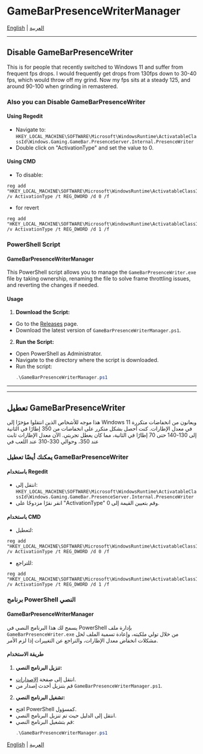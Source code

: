 # GameBarPresenceWriterManager

[English](#english) | [العربية](#العربية)

---

## <a name="english"></a>Disable GameBarPresenceWriter

This is for people that recently switched to Windows 11 and suffer from frequent fps drops. I would frequently get drops from 130fps down to 30-40 fps, which would throw off my grind. Now my fps sits at a steady 125, and around 90-100 when grinding in remastered.

### Also you can Disable GameBarPresenceWriter

#### Using Regedit
- Navigate to: `HKEY_LOCAL_MACHINE\SOFTWARE\Microsoft\WindowsRuntime\ActivatableClassId\Windows.Gaming.GameBar.PresenceServer.Internal.PresenceWriter`
- Double click on "ActivationType" and set the value to 0.

#### Using CMD
- To disable:
```
reg add "HKEY_LOCAL_MACHINE\SOFTWARE\Microsoft\WindowsRuntime\ActivatableClassId\Windows.Gaming.GameBar.PresenceServer.Internal.PresenceWriter" /v ActivationType /t REG_DWORD /d 0 /f
```
- for revert 
```
reg add "HKEY_LOCAL_MACHINE\SOFTWARE\Microsoft\WindowsRuntime\ActivatableClassId\Windows.Gaming.GameBar.PresenceServer.Internal.PresenceWriter" /v ActivationType /t REG_DWORD /d 1 /f
```

### PowerShell Script

#### GameBarPresenceWriterManager

This PowerShell script allows you to manage the `GameBarPresenceWriter.exe` file by taking ownership, renaming the file to solve frame throttling issues, and reverting the changes if needed.

#### Usage

1. **Download the Script:**
 - Go to the [Releases](../../releases) page.
 - Download the latest version of `GameBarPresenceWriterManager.ps1`.

2. **Run the Script:**
 - Open PowerShell as Administrator.
 - Navigate to the directory where the script is downloaded.
 - Run the script:
   ```powershell
   .\GameBarPresenceWriterManager.ps1
   ```

---
---
## <a name="العربية"></a>تعطيل GameBarPresenceWriter

هذا موجه للأشخاص الذين انتقلوا مؤخرًا إلى Windows 11 ويعانون من انخفاضات متكررة في معدل الإطارات. كنت أحصل بشكل متكرر على انخفاضات من 350 إطارًا في الثانية إلى 130-140 حتى 70 إطارًا في الثانية، مما كان يعطل تجربتي. الآن معدل الإطارات ثابت عند 350، وحوالي 330-310 عند اللعب في 

### يمكنك أيضًا تعطيل GameBarPresenceWriter

#### باستخدام Regedit
- انتقل إلى: `HKEY_LOCAL_MACHINE\SOFTWARE\Microsoft\WindowsRuntime\ActivatableClassId\Windows.Gaming.GameBar.PresenceServer.Internal.PresenceWriter`
- انقر نقرًا مزدوجًا على "ActivationType" وقم بتعيين القيمة إلى 0.

#### باستخدام CMD
- لتعطيل:
```
reg add "HKEY_LOCAL_MACHINE\SOFTWARE\Microsoft\WindowsRuntime\ActivatableClassId\Windows.Gaming.GameBar.PresenceServer.Internal.PresenceWriter" /v ActivationType /t REG_DWORD /d 0 /f
```
- للتراجع:

```
reg add "HKEY_LOCAL_MACHINE\SOFTWARE\Microsoft\WindowsRuntime\ActivatableClassId\Windows.Gaming.GameBar.PresenceServer.Internal.PresenceWriter" /v ActivationType /t REG_DWORD /d 1 /f
```

### برنامج PowerShell النصي

#### GameBarPresenceWriterManager

يسمح لك هذا البرنامج النصي في PowerShell بإدارة ملف `GameBarPresenceWriter.exe` من خلال تولي ملكيته، وإعادة تسمية الملف لحل مشكلات انخفاض معدل الإطارات، والتراجع عن التغييرات إذا لزم الأمر.

#### طريقة الاستخدام

1. **تنزيل البرنامج النصي:**
 - انتقل إلى صفحة [الإصدارات](../../releases).
 - قم بتنزيل أحدث إصدار من `GameBarPresenceWriterManager.ps1`.

2. **تشغيل البرنامج النصي:**
 - افتح PowerShell كمسؤول.
 - انتقل إلى الدليل حيث تم تنزيل البرنامج النصي.
 - قم بتشغيل البرنامج النصي:
   ```powershell
   .\GameBarPresenceWriterManager.ps1
   ```

[English](#english) | [العربية](#العربية)
